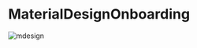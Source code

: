# MaterialDesignOnboarding

![mdesign](https://cloud.githubusercontent.com/assets/20007144/22167717/d17069b4-df2d-11e6-891e-d38696c9c2b1.gif)
